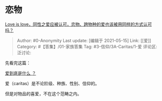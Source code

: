 # 恋物
[Love is love，同性之爱应被认可，恋物、跨物种的爱也该被用同样的方式认可吗？](https://www.zhihu.com/question/444377206/answer/1743244987)

> Author: #0-Anonymity
> Last update: [编辑于 2021-05-15]
> Link: [[爱]]
> Category: #【答集】/01-家族答集
> Tag: #3-信仰/3A-Caritas/1-爱
> 评论区:
> 泛讨论:

先看完这篇：

[爱到底是什么 ？](https://www.zhihu.com/question/444126370/answer/1743255025)

爱（caritas）是不论阶级、种族、性别、信仰的。

但是对物品的喜爱，不在这个范畴之内。
